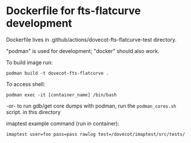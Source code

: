 # Dockerfile for fts-flatcurve development

Dockerfile lives in .github/actions/dovecot-fts-flatcurve-test directory.

"podman" is used for development; "docker" should also work.

To build image run:
```
podman build -t dovecot-fts-flatcurve .
```

To access shell:
```
podman exec -it [container_name] /bin/bash
```

-or- to run gdb/get core dumps with podman, run the ``podman_cores.sh``
script. in this directory


imaptest example command (run in container):
```
imaptest user=foo pass=pass rawlog test=/dovecot/imaptest/src/tests/
```
